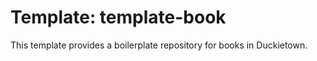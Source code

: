 # Template: template-book

This template provides a boilerplate repository for books in Duckietown.
